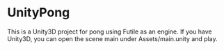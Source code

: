 UnityPong
=========

This is a Unity3D project for pong using Futile as an engine.  If you have Unity3D, you can open the scene main under Assets/main.unity and play.
